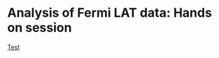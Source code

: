 Analysis of Fermi LAT data: Hands on session
==============================================

[Test](./day01.md)